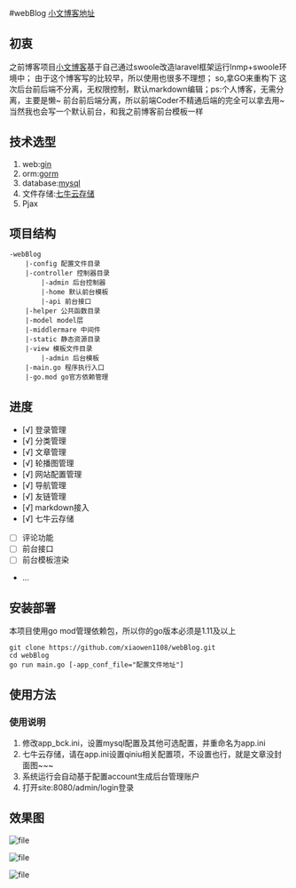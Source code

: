 #webBlog
[小文博客地址](https://www.az1314.cn/)

## 初衷
之前博客项目[小文博客](https://www.az1314.cn/)基于自己通过swoole改造laravel框架运行lnmp+swoole环境中；
由于这个博客写的比较早，所以使用也很多不理想；
so,拿GO来重构下
这次后台前后端不分离，无权限控制，默认markdown编辑；ps:个人博客，无需分离，主要是懒~
前台前后端分离，所以前端Coder不精通后端的完全可以拿去用~当然我也会写一个默认前台，和我之前博客前台模板一样
## 技术选型
1. web:[gin](https://github.com/gin-gonic/gin)
2. orm:[gorm](https://github.com/jinzhu/gorm)
3. database:[mysql](https://github.com/go-sql-driver/mysql)
4. 文件存储:[七牛云存储](https://www.qiniu.com/)
5. Pjax
## 项目结构
```
-webBlog
    |-config 配置文件目录
    |-controller 控制器目录
        |-admin 后台控制器
        |-home 默认前台模板
        |-api 前台接口
    |-helper 公共函数目录
    |-model model层
    |-middlermare 中间件
    |-static 静态资源目录
    |-view 模板文件目录
        |-admin 后台模板
    |-main.go 程序执行入口
    |-go.mod go官方依赖管理
```
## 进度
- [√] 登录管理
- [√] 分类管理
- [√] 文章管理
- [√] 轮播图管理
- [√] 网站配置管理
- [√] 导航管理
- [√] 友链管理
- [√] markdown接入
- [√] 七牛云存储
- [ ] 评论功能
- [ ] 前台接口
- [ ] 前台模板渲染
- ...


## 安装部署
本项目使用go mod管理依赖包，所以你的go版本必须是1.11及以上

```
git clone https://github.com/xiaowen1108/webBlog.git
cd webBlog
go run main.go [-app_conf_file="配置文件地址"]
```

## 使用方法
### 使用说明
1. 修改app_bck.ini，设置mysql配置及其他可选配置，并重命名为app.ini
2. 七牛云存储，请在app.ini设置qiniu相关配置项，不设置也行，就是文章没封面图~~~
3. 系统运行会自动基于配置account生成后台管理账户
4. 打开site:8080/admin/login登录

## 效果图

![file](https://img.az1314.cn/20190111184054692.png)

![file](https://img.az1314.cn/20190111184150946.png)

![file](https://img.az1314.cn/20190111184245143.jpeg)
